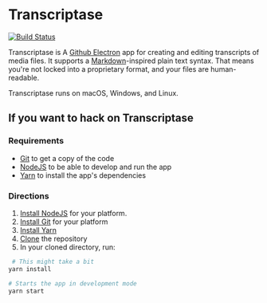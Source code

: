 # Transcriptase

[![Build Status](https://dev.azure.com/briandk/Transcriptase/_apis/build/status/Transcriptase-Yarn?branchName=master)](https://dev.azure.com/briandk/Transcriptase/_build/latest?definitionId=7&branchName=master)

Transcriptase is A [Github Electron](https://electron.atom.io) app for creating and editing transcripts of media files. It supports a [Markdown](http://commonmark.org/help/)-inspired plain text syntax. That means you're not locked into a proprietary format, and your files are human-readable.

Transcriptase runs on macOS, Windows, and Linux.

## If you want to hack on Transcriptase

### Requirements

- [Git](https://git-scm.com) to get a copy of the code
- [NodeJS](https://nodejs.org) to be able to develop and run the app
- [Yarn](https://yarnpkg.com) to install the app's dependencies

### Directions

1. [Install NodeJS](https://nodejs.org/en/download/package-manager) for your platform.
2. [Install Git](https://git-scm.com/downloads) for your platform
3. [Install Yarn](https://yarnpkg.com/en/docs/install)
4. [Clone](https://github.com/briandk/transcriptase) the repository
5. In your cloned directory, run:

```bash
 # This might take a bit
yarn install

# Starts the app in development mode
yarn start
```

